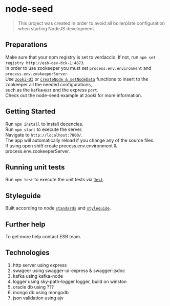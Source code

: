 node-seed
===============

<blockquote>
This project was created in order to avoid all boilerplate configuration when starting NodeJS development.
</blockquote>

## Preparations
Make sure that your npm registry is set to verdaccio. If not, run `npm set registry http://esb-dev-dck-1:4873`.
<br/>
In order to use zookeeper you must set `process.env.environment` and `process.env.zookeeperServer`. 
<br/>
Use [`zooki-UI`](http://zooki-skp.app.osft/) or [`createNode & setNodeData`](https://bitbucket.app.iaf/projects/SP/repos/skp-zookeeper-node-access/browse) functions to insert to the zookeeper all the needed configurations,
<br/>
such as the `kafkaHost` and the express `port`.
<br/>
Check out the node-seed example at zooki for more information.

## Getting Started
Run `npm install` to install decencies.
<br/>
Run `npm start` to execute the server.
<br/>
Navigate to `http://localhost:7800/`.
<br/>
The app will automatically reload if you change any of the source files.
<br/>
If using open shift create process.env.environment & process.env.zookeeperServer.
<br/>
## Running unit tests

Run `npm test` to execute the unit tests via [`Jest`](https://confluence.app.iaf/display/MP/Jest).

## Styleguide

Built according to node [`standards`](https://confluence.app.iaf/pages/viewpage.action?pageId=40502350) and [`styleguide`](https://bitbucket.app.iaf/projects/MP/repos/styleguides/browse/node/node-styleguide.md).

## Further help

To get more help contact ESB team.

## Technologies
1. http server using express 
2. swageer using swagger-ui-express & swagger-jsdoc
3. kafka using kafka-node
4. logger using sky-path-logger logger, build on winston
5. oracle db using ???
6. mongo db using mongodb
7. json validation using ajv